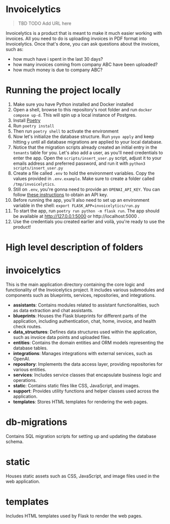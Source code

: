 # Invoicelytics
> TBD TODO Add URL here

Invoicelytics is a product that is meant to make it much easier working with invoices. All you need to do is uploading invoices in PDF format into Invoicelytics. Once that's done, you can ask questions about the invoices, such as:
- how much have i spent in the last 30 days?
- how many invoices coming from company ABC have been uploaded?
- how much money is due to company ABC?

# Running the project locally
1. Make sure you have Python installed and Docker installed
2. Open a shell, browse to this repository's root folder and run `docker compose up-d`. This will spin up a local instance of Postgres.
3. Install [Poetry](https://python-poetry.org/docs/#installing-with-the-official-installer)
4. Run `poetry install`
5. Then run `poetry shell` to activate the environment 
6. Now let's initialize the database structure. Run `yoyo apply` and keep hitting `y` until all database migrations are applied to your local database.
7. Notice that the migration scripts already created an initial entry in the `tenants` table for you. Let's also add a user, as you'll need credentials to enter the app. Open the `scripts/insert_user.py` script, adjust it to your emails address and preferred password, and run it with `python3 scripts/insert_user.py`
8. Create a file called `.env` to hold the environment variables. Copy the values provided in `.env.example`. Make sure to create a folder called `/tmp/invoicelytics`.
9. Still on `.env`, you're gonna need to provide an `OPENAI_API_KEY`. You can follow [these instructions](https://platform.openai.com/docs/quickstart) to obtain an API key. 
10. Before running the app, you'll also need to set up an environment variable in the shell: `export FLASK_APP=invoicelytics/run.py`
11. To start the app, run `poetry run python -m flask run`. The app should be available at http://127.0.0.1:5000 or http://localhost:5000 .
12. Use the credentials you created earlier and voilà, you're ready to use the product!

# High level description of folders

# invoicelytics
This is the main application directory containing the core logic and functionality of the Invoicelytics project. It includes various submodules and components such as blueprints, services, repositories, and integrations.

- **assistants**: Contains modules related to assistant functionalities, such as data extraction and chat assistants.
- **blueprints**: Houses the Flask blueprints for different parts of the application, including authentication, chat, home, invoice, and health check routes.
- **data_structures**: Defines data structures used within the application, such as invoice data points and uploaded files.
- **entities**: Contains the domain entities and ORM models representing the database tables.
- **integrations**: Manages integrations with external services, such as OpenAI.
- **repository**: Implements the data access layer, providing repositories for various entities.
- **services**: Includes service classes that encapsulate business logic and operations.
- **static**: Contains static files like CSS, JavaScript, and images.
- **support**: Provides utility functions and helper classes used across the application.
- **templates**: Stores HTML templates for rendering the web pages.

# db-migrations
Contains SQL migration scripts for setting up and updating the database schema.

# static
Houses static assets such as CSS, JavaScript, and image files used in the web application.

# templates
Includes HTML templates used by Flask to render the web pages.
